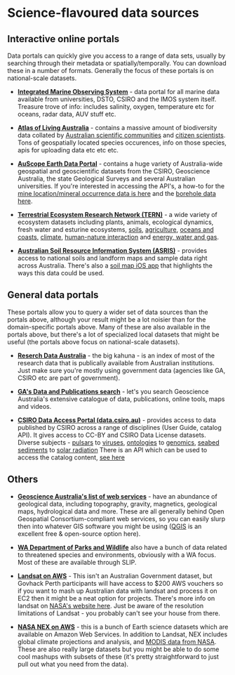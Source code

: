 # Science-flavoured data sources

## Interactive online portals

Data portals can quickly give you access to a range of data sets, usually by searching through their metadata or spatially/temporally. You can download these in a number of formats. Generally the focus of these portals is on national-scale datasets.

- [**Integrated Marine Observing System**](https://imos.aodn.org.au/imos123/home) - data portal for all marine data available from universities, DSTO, CSIRO and the IMOS system itself. Treasure trove of info: includes salinity, oxygen, temperature etc for oceans, radar data, AUV stuff etc.

- [**Atlas of Living Australia**](http://ala.org.au) - contains a massive amount of biodiversity data collated by [Australian scientific communities](http://www.ala.org.au/about-the-atlas/atlas-background/atlas-partners/partner-profiles/) and [citizen scientists](http://www.ala.org.au/get-involved/citizen-science/). Tons of geospatially located species occurences, info on those species, apis for uploading data etc etc etc.

- [**AuScope Earth Data Portal**](http://portal.auscope.org) - contains a huge variety of Australia-wide geospatial and geoscientific datasets from the CSIRO, Geoscience Australia, the state Geological Surveys and several Australian universities. If you're interested in accessing the API's, a how-to for the [mine location/mineral occurrence data is here](https://twiki.auscope.org/wiki/CoreLibrary/ERMLGovHackOerview) and the [borehole data here](https://twiki.auscope.org/wiki/CoreLibrary/NVCLGovHackOverview).

- [**Terrestrial Ecosystem Research Network (TERN)**](http://portal.tern.org.au) - a wide variety of ecosystem datasets including plants, animals, ecological dynamics, fresh water and esturine ecosystems, [soils](http://portal.tern.org.au/search#!/q=%22land%20surface%22%20OR%20soil*%20OR%20erosion%20OR%20sedimen*%20OR%20land*%20OR%20topography%20OR%20%22frozen%20AND%20land%22%20OR%20%22soil%20AND%20salinity%22/p=1/tab=collection/num=10), [agriculture](http://portal.tern.org.au/search#!/q=%28agricultur*%20OR%20farm%20OR%20pastoral%20OR%20pastur*%29%20OR%20%28graz*%20OR%20crop*%20OR%20irrigation%29%20OR%20%28conserv*%20OR%20manage*%29/p=1/tab=collection/num=10), [oceans and coasts](http://portal.tern.org.au/search#!/q=%28coast*%20OR%20ocean*%29%20OR%20marine%20OR%20beach%20OR%20bathmetry%20OR%20tide*%20OR%20aqua*%20OR%20sea*%20OR%20saltwa*%20OR%20storm%20OR%20shoreline%20OR%20wave*%20OR%20salinity/p=1/tab=collection/num=10), [climate](http://portal.tern.org.au/search#!/q=climate%20OR%20%28index%20OR%20indice*%29%20OR%20anomaly%20OR%20oscillation%20OR%20pattern/p=1/tab=collection/num=10), [human-nature interaction](http://portal.tern.org.au/search#!/q=%28human*%20OR%20%22human%20impact%22%29%20OR%20survey%20OR%20boundaries%20OR%20economi*%20OR%20productio*%20OR%20behav*%20OR%20infrastructure%20OR%20%22land%20management%22%20OR%20harzard*/p=1/tab=collection/num=10) and [energy, water and gas](http://portal.tern.org.au/search#!/q=energy%20OR%20gas%20OR%20flux*%20OR%20atmospher*%20OR%20cloud%20OR%20air%20OR%20Pheno*%20OR%20radia*%20OR%20vapo*%20OR%20wind*%20OR%20precipitation%20OR%20rain/p=1/tab=collection/num=10).
 
- [**Australian Soil Resource Information System (ASRIS)**](http://www.asris.csiro.au/#) - provides access to national soils and landform maps and sample data right across Australia. There's also a [soil map iOS app](http://www.csiro.au/en/Research/AF/Areas/Sustainable-farming/Decision-support-tools/SoilMapp) that highlights the ways this data could be used.

## General data portals

These portals allow you to query a wider set of data sources than the portals above, although your result might be a lot noisier than for the domain-specific portals above. Many of these are also available in the portals above, but there's a lot of specialized local datasets that might be useful (the portals above focus on national-scale datasets).

- [**Reserch Data Australia**](https://researchdata.ands.org.au/) - the big kahuna - is an index of most of the research data that is publically available from Australian institutions. Just make sure you're mostly using government data (agencies like GA, CSIRO etc are part of government).

- [**GA's Data and Publications search**](http://www.ga.gov.au/data-pubs) - let's you search Geoscience Australia's extensive catalogue of data, publications, online tools, maps and videos. 

- [**CSIRO Data Access Portal (data.csiro.au)**](http://data.csiro.au) - provides access to data published by CSIRO across a range of disciplines (User Guide, catalog API). It gives access to CC-BY and CSIRO Data License datasets. Diverse subjects - [pulsars](https://data.csiro.au/dap/search?q=Pulsars&p=1&rpp=25&sb=RELEVANCE&dr=all&soud=on) to [viruses](https://data.csiro.au/dap/search?tn=Veterinary%20Virology), [ontologies](http://dx.doi.org/10.4225/08/537452F354E36) to [genomics](https://data.csiro.au/dap/search?q=genomics&p=1&rpp=25&sb=RELEVANCE&dr=all&soud=on), [seabed sediments](https://data.csiro.au/dap/search?q=seabed%20sediments&p=1&rpp=25&sb=RELEVANCE) to [solar radiation](https://data.csiro.au/dap/search?q=solar%20radiation&p=1&rpp=25&sb=RELEVANCE)
There is an API which can be used to access the catalog content, [see here](https://wiki.csiro.au/display/dmsdoc/Web+Services+Interface)

## Others

- [**Geoscience Australia's list of web services**](http://www.ga.gov.au/data-pubs/web-services/ga-web-services) - have an abundance of geological data, including topography, gravity, magnetics, geological maps, hydrological data and more. These are all generally behind Open Geospatial Consortium-compliant web services, so you can easily slurp then into whatever GIS software you might be using ([QGIS](http://www.qgis.org/en/site/) is an excellent free & open-source option here).

- [**WA Department of Parks and Wildlife**](http://www.dpaw.wa.gov.au/plants-and-animals/other-databases) also have a bunch of data related to threatened species and environments, obviously with a WA focus. Most of these are available through SLIP.

- [**Landsat on AWS**](http://aws.amazon.com/public-data-sets/landsat/) - This isn't an Australian Government dataset, but Govhack Perth participants will have access to $200 AWS vouchers so if you want to mash up Australian data with landsat and process it on EC2 then it might be a neat option for projects. There's more info on landsat on [NASA's website here](http://landsat.gsfc.nasa.gov/). Just be aware of the resolution limitations of Landsat - you probably can't see your house from there. 

- [**NASA NEX on AWS**](http://aws.amazon.com/nasa/nex/) - this is a bunch of Earth science datasets which are available on Amazon Web Services. In addition to Landsat, NEX includes global climate projections and analysis, and [MODIS data from NASA](http://modis.gsfc.nasa.gov/). These are also really large datasets but you might be able to do some cool mashups with subsets of these (it's pretty straightforward to just pull out what you need from the data).
